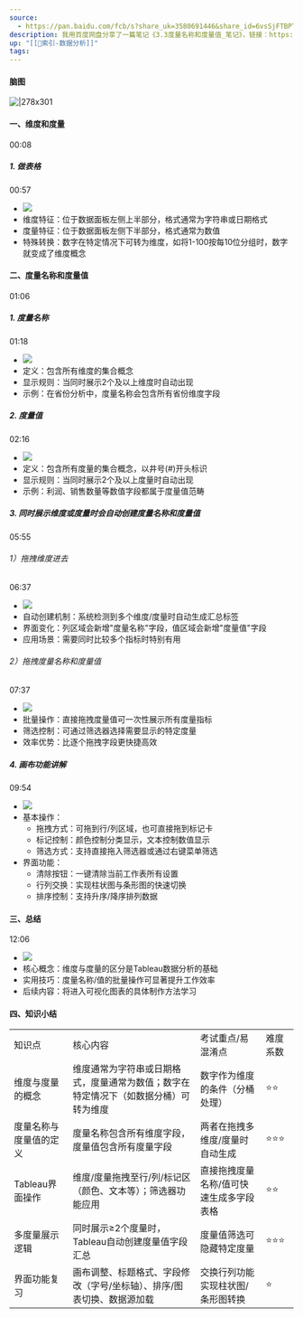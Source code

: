 ```yaml
---
source:
  - https://pan.baidu.com/fcb/s?share_uk=3580691446&share_id=6vsSjFTBPTOcG3xMHcYFk2eeuAAywKywJMUcEI01NLv
description: 我用百度网盘分享了一篇笔记《3.3度量名称和度量值_笔记》，链接：https://pan.baidu.com/fcb/s?share_uk=3580691446&share_id=6vsSjFTBPTOcG3xMHcYFk2eeuAAywKywJMUcEI01NLv百度网盘AI笔记，思维导图直出，字幕快速提取，视频笔记一键生成，快来试用吧~
up: "[[🔖索引-数据分析]]"
tags: 
---
```

#### 脑图
![|278x301](https://imgs-1302581161.cos.ap-guangzhou.myqcloud.com/ob/20250617053631957.webp)


#### 一、维度和度量
00:08
##### 1. 做表格
00:57
- ![](https://xact01.baidupcs.com/file/p-55b5091491a189449c7b14cb81b85e0e-40-2025042100-1?bkt=en-3de6f374fcad9f514a94920d227b7f50&fid=282335-250528-&time=1750109652&sign=FDTAXUVGEQlBHSKfWqij-GBWOGYTBgG0KqHy7wNbwoLTVMyJyK6xE-h8isCucEM5ww%2BPJ30t%2Bg5fn0DYI%3D&to=125&size=10&sta_dx=10&sta_cs=0&sta_ft=&sta_ct=7&sta_mt=7&fm2=MH%2CXian%2CAnywhere%2C%2C%E5%B9%BF%E4%B8%9C%2Cct&ctime=0&mtime=0&dt3=0&resv0=-1&resv1=0&resv2=rlim&resv3=5&resv4=10&vuk=0&iv=2&vl=0&htype=&randtype=&newver=1&newfm=1&secfm=1&flow_ver=3&pkey=en-63dc3327f5d594c9b6b28a7fec7c42826bff467bae95c5e1d8bcbcba3ca5876e64f88f5cca25920328cbc240ea8842c7ac9d88f2554a8c4f305a5e1275657320&expires=8h&r=719359228&vbdid=-&fin=p-55b5091491a189449c7b14cb81b85e0e-40-2025042100-1&fn=p-55b5091491a189449c7b14cb81b85e0e-40-2025042100-1&rtype=1&dp-logid=419819717813512288&dp-callid=0.1&hps=1&tsl=0&csl=0&fsl=-1&csign=dmayhhcqdS1jXSxjkf6DN1P7N8o%3D&so=0&ut=1&uter=-1&serv=-1&uc=872353635&ti=c77a2290e27174be3d66e1a7460e33c39395bfdad9c9410e305a5e1275657320&hflag=30&from_type=&adg=n&reqlabel=250528_n_8028d1ac63445e135c23c1f1d727f4fa_0_c500f6e7a284206ac4254b8a3adf7bbe&chkv=5&bid=250528&by=themis)
- 维度特征：位于数据面板左侧上半部分，格式通常为字符串或日期格式
- 度量特征：位于数据面板左侧下半部分，格式通常为数值
- 特殊转换：数字在特定情况下可转为维度，如将1-100按每10位分组时，数字就变成了维度概念
#### 二、度量名称和度量值
01:06
##### 1. 度量名称
01:18
- ![](https://bdct01.baidupcs.com/file/p-55b5091491a189449c7b14cb81b85e0e-40-2025042100-2?bkt=en-3de6f374fcad9f514a94920d227b7f50&fid=282335-250528-&time=1750109652&sign=FDTAXUVGEQlBHSKfWqij-GBWOGYTBgG0KqHy7wNbwoLTVMyJyK6xE-hwBzqkVDv5tMYVW7tPf%2FlWZvY54%3D&to=139&size=10&sta_dx=10&sta_cs=0&sta_ft=&sta_ct=7&sta_mt=7&fm2=MH%2CBaoding%2CAnywhere%2C%2C%E5%B9%BF%E4%B8%9C%2Cct&ctime=0&mtime=0&dt3=0&resv0=-1&resv1=0&resv2=rlim&resv3=5&resv4=10&vuk=0&iv=2&vl=0&htype=&randtype=&newver=1&newfm=1&secfm=1&flow_ver=3&pkey=en-6d1c493a12574ab43df6321d77fd3a468e6bc333be24a2e756b56121ec76e965d5c7d4fd00890a54a909bd75811aac64d5f9bb3f8442ad75305a5e1275657320&expires=8h&r=139156282&vbdid=-&fin=p-55b5091491a189449c7b14cb81b85e0e-40-2025042100-2&fn=p-55b5091491a189449c7b14cb81b85e0e-40-2025042100-2&rtype=1&dp-logid=419819717813512288&dp-callid=0.1&hps=1&tsl=0&csl=0&fsl=-1&csign=dmayhhcqdS1jXSxjkf6DN1P7N8o%3D&so=0&ut=1&uter=-1&serv=-1&uc=872353635&ti=e83ff6a1394898307b01f8311a6d01925c5c570f1922d452&hflag=30&from_type=&adg=n&reqlabel=250528_n_8028d1ac63445e135c23c1f1d727f4fa_0_c500f6e7a284206ac4254b8a3adf7bbe&chkv=5&bid=250528&by=themis)
- 定义：包含所有维度的集合概念
- 显示规则：当同时展示2个及以上维度时自动出现
- 示例：在省份分析中，度量名称会包含所有省份维度字段
##### 2. 度量值
02:16
- ![](https://xact01.baidupcs.com/file/p-55b5091491a189449c7b14cb81b85e0e-40-2025042100-3?bkt=en-3de6f374fcad9f514a94920d227b7f50&fid=282335-250528-&time=1750109652&sign=FDTAXUVGEQlBHSKfWqij-GBWOGYTBgG0KqHy7wNbwoLTVMyJyK6xE-brc4Btx8rmK%2Bsg9QnBgXMBro2uM%3D&to=125&size=10&sta_dx=10&sta_cs=0&sta_ft=&sta_ct=7&sta_mt=7&fm2=MH%2CXian%2CAnywhere%2C%2C%E5%B9%BF%E4%B8%9C%2Cct&ctime=0&mtime=0&dt3=0&resv0=-1&resv1=0&resv2=rlim&resv3=5&resv4=10&vuk=0&iv=2&vl=0&htype=&randtype=&newver=1&newfm=1&secfm=1&flow_ver=3&pkey=en-81e38493ae08f743c1ae9f02320fba2bfea7c30c348a408f0efe0338f580c2868cb1720e89a84acb4fe99c321db3a16a7ccd6a32e0120730305a5e1275657320&expires=8h&r=605190284&vbdid=-&fin=p-55b5091491a189449c7b14cb81b85e0e-40-2025042100-3&fn=p-55b5091491a189449c7b14cb81b85e0e-40-2025042100-3&rtype=1&dp-logid=419819717813512288&dp-callid=0.1&hps=1&tsl=0&csl=0&fsl=-1&csign=dmayhhcqdS1jXSxjkf6DN1P7N8o%3D&so=0&ut=1&uter=-1&serv=-1&uc=872353635&ti=5eee304bbb22b9c27a377af76334b8829395bfdad9c9410e305a5e1275657320&hflag=30&from_type=&adg=n&reqlabel=250528_n_8028d1ac63445e135c23c1f1d727f4fa_0_c500f6e7a284206ac4254b8a3adf7bbe&chkv=5&bid=250528&by=themis)
- 定义：包含所有度量的集合概念，以井号(#)开头标识
- 显示规则：当同时展示2个及以上度量时自动出现
- 示例：利润、销售数量等数值字段都属于度量值范畴
##### 3. 同时展示维度或度量时会自动创建度量名称和度量值
05:55
###### 1）拖拽维度进去
06:37
- ![](https://bdct01.baidupcs.com/file/p-55b5091491a189449c7b14cb81b85e0e-40-2025042100-4?bkt=en-3de6f374fcad9f514a94920d227b7f50&fid=282335-250528-&time=1750109652&sign=FDTAXUVGEQlBHSKfWqij-GBWOGYTBgG0KqHy7wNbwoLTVMyJyK6xE-7fRVx69w0J%2BNuFnbhakZYmKArX8%3D&to=139&size=10&sta_dx=10&sta_cs=0&sta_ft=&sta_ct=7&sta_mt=7&fm2=MH%2CBaoding%2CAnywhere%2C%2C%E5%B9%BF%E4%B8%9C%2Cct&ctime=0&mtime=0&dt3=0&resv0=-1&resv1=0&resv2=rlim&resv3=5&resv4=10&vuk=0&iv=2&vl=0&htype=&randtype=&newver=1&newfm=1&secfm=1&flow_ver=3&pkey=en-63cb7452a476698c4650db9654498b9b7f129efa498039860545e36cf859ca839eb59a9ebc58c91cf84db08f7d80835605fa21b6a3d12ca5305a5e1275657320&expires=8h&r=775413972&vbdid=-&fin=p-55b5091491a189449c7b14cb81b85e0e-40-2025042100-4&fn=p-55b5091491a189449c7b14cb81b85e0e-40-2025042100-4&rtype=1&dp-logid=419819717813512288&dp-callid=0.1&hps=1&tsl=0&csl=0&fsl=-1&csign=dmayhhcqdS1jXSxjkf6DN1P7N8o%3D&so=0&ut=1&uter=-1&serv=-1&uc=872353635&ti=7717645f262844cad63a337261ba09ef5c5c570f1922d452&hflag=30&from_type=&adg=n&reqlabel=250528_n_8028d1ac63445e135c23c1f1d727f4fa_0_c500f6e7a284206ac4254b8a3adf7bbe&chkv=5&bid=250528&by=themis)
- 自动创建机制：系统检测到多个维度/度量时自动生成汇总标签
- 界面变化：列区域会新增"度量名称"字段，值区域会新增"度量值"字段
- 应用场景：需要同时比较多个指标时特别有用
###### 2）拖拽度量名称和度量值
07:37
- ![](https://bdct01.baidupcs.com/file/p-55b5091491a189449c7b14cb81b85e0e-40-2025042100-5?bkt=en-3de6f374fcad9f514a94920d227b7f50&fid=282335-250528-&time=1750109652&sign=FDTAXUVGEQlBHSKfWqij-GBWOGYTBgG0KqHy7wNbwoLTVMyJyK6xE-%2BkfUjdwVwucNn9mJg4L0sC0z5ug%3D&to=139&size=10&sta_dx=10&sta_cs=0&sta_ft=&sta_ct=7&sta_mt=7&fm2=MH%2CBaoding%2CAnywhere%2C%2C%E5%B9%BF%E4%B8%9C%2Cct&ctime=0&mtime=0&dt3=0&resv0=-1&resv1=0&resv2=rlim&resv3=5&resv4=10&vuk=0&iv=2&vl=0&htype=&randtype=&newver=1&newfm=1&secfm=1&flow_ver=3&pkey=en-245b2aa77cd0dd8c46ec2dd4c4460c68c7ff6e815fd3ce17bb061522d8fda9a4bb9381d517bba481e683a304de4689e650a797dfe4fdd600305a5e1275657320&expires=8h&r=891968072&vbdid=-&fin=p-55b5091491a189449c7b14cb81b85e0e-40-2025042100-5&fn=p-55b5091491a189449c7b14cb81b85e0e-40-2025042100-5&rtype=1&dp-logid=419819717813512288&dp-callid=0.1&hps=1&tsl=0&csl=0&fsl=-1&csign=dmayhhcqdS1jXSxjkf6DN1P7N8o%3D&so=0&ut=1&uter=-1&serv=-1&uc=872353635&ti=5eee304bbb22b9c2b6e12d2bd14114ddb4f0daea2c56793b60f1fd2882e1895f&hflag=30&from_type=&adg=n&reqlabel=250528_n_8028d1ac63445e135c23c1f1d727f4fa_0_c500f6e7a284206ac4254b8a3adf7bbe&chkv=5&bid=250528&by=themis)
- 批量操作：直接拖拽度量值可一次性展示所有度量指标
- 筛选控制：可通过筛选器选择需要显示的特定度量
- 效率优势：比逐个拖拽字段更快捷高效
##### 4. 画布功能讲解
09:54
- ![](https://bdct01.baidupcs.com/file/p-55b5091491a189449c7b14cb81b85e0e-40-2025042100-6?bkt=en-3de6f374fcad9f514a94920d227b7f50&fid=282335-250528-&time=1750109652&sign=FDTAXUVGEQlBHSKfWqij-GBWOGYTBgG0KqHy7wNbwoLTVMyJyK6xE-CnKyc25weo0JPTO3V%2FIIf%2F8CYAI%3D&to=139&size=10&sta_dx=10&sta_cs=0&sta_ft=&sta_ct=7&sta_mt=7&fm2=MH%2CBaoding%2CAnywhere%2C%2C%E5%B9%BF%E4%B8%9C%2Cct&ctime=0&mtime=0&dt3=0&resv0=-1&resv1=0&resv2=rlim&resv3=5&resv4=10&vuk=0&iv=2&vl=0&htype=&randtype=&newver=1&newfm=1&secfm=1&flow_ver=3&pkey=en-7c02c1da7c76379b8a205c481832c3bb11052d5353d38a634309788981cc12738da37f379643f1166fb7c8fdb44de5df01d91377ddd8d99d305a5e1275657320&expires=8h&r=585278695&vbdid=-&fin=p-55b5091491a189449c7b14cb81b85e0e-40-2025042100-6&fn=p-55b5091491a189449c7b14cb81b85e0e-40-2025042100-6&rtype=1&dp-logid=419819717813512288&dp-callid=0.1&hps=1&tsl=0&csl=0&fsl=-1&csign=dmayhhcqdS1jXSxjkf6DN1P7N8o%3D&so=0&ut=1&uter=-1&serv=-1&uc=872353635&ti=7717645f262844ca5d56a4409b209f555c5c570f1922d452&hflag=30&from_type=&adg=n&reqlabel=250528_n_8028d1ac63445e135c23c1f1d727f4fa_0_c500f6e7a284206ac4254b8a3adf7bbe&chkv=5&bid=250528&by=themis)
- 基本操作：
    - 拖拽方式：可拖到行/列区域，也可直接拖到标记卡
    - 标记控制：颜色控制分类显示，文本控制数值显示
    - 筛选方式：支持直接拖入筛选器或通过右键菜单筛选
- 界面功能：
    - 清除按钮：一键清除当前工作表所有设置
    - 行列交换：实现柱状图与条形图的快速切换
    - 排序控制：支持升序/降序排列数据
#### 三、总结
12:06
- ![](https://xact01.baidupcs.com/file/p-55b5091491a189449c7b14cb81b85e0e-40-2025042100-7?bkt=en-3de6f374fcad9f514a94920d227b7f50&fid=282335-250528-&time=1750109652&sign=FDTAXUVGEQlBHSKfWqij-GBWOGYTBgG0KqHy7wNbwoLTVMyJyK6xE-BZdVic9Rn9oVhDKryBRVJ7c25BM%3D&to=125&size=10&sta_dx=10&sta_cs=0&sta_ft=&sta_ct=7&sta_mt=7&fm2=MH%2CXian%2CAnywhere%2C%2C%E5%B9%BF%E4%B8%9C%2Cct&ctime=0&mtime=0&dt3=0&resv0=-1&resv1=0&resv2=rlim&resv3=5&resv4=10&vuk=0&iv=2&vl=0&htype=&randtype=&newver=1&newfm=1&secfm=1&flow_ver=3&pkey=en-b7f9f05b3fbfe2f3492d48741e995d20abe6b81ae735cda5d08e1dcba20708fc7df0acc9f386c75cfb2e881c821498d2f410a62375ab2c13305a5e1275657320&expires=8h&r=974005381&vbdid=-&fin=p-55b5091491a189449c7b14cb81b85e0e-40-2025042100-7&fn=p-55b5091491a189449c7b14cb81b85e0e-40-2025042100-7&rtype=1&dp-logid=419819717813512288&dp-callid=0.1&hps=1&tsl=0&csl=0&fsl=-1&csign=dmayhhcqdS1jXSxjkf6DN1P7N8o%3D&so=0&ut=1&uter=-1&serv=-1&uc=872353635&ti=5eee304bbb22b9c2b94d4c3788c069c5b4f0daea2c56793b60f1fd2882e1895f&hflag=30&from_type=&adg=n&reqlabel=250528_n_8028d1ac63445e135c23c1f1d727f4fa_0_c500f6e7a284206ac4254b8a3adf7bbe&chkv=5&bid=250528&by=themis)
- 核心概念：维度与度量的区分是Tableau数据分析的基础
- 实用技巧：度量名称/值的批量操作可显著提升工作效率
- 后续内容：将进入可视化图表的具体制作方法学习
#### 四、知识小结
|   |   |   |   |
|---|---|---|---|
|知识点|核心内容|考试重点/易混淆点|难度系数|
|维度与度量的概念|维度通常为字符串或日期格式，度量通常为数值；数字在特定情况下（如数据分桶）可转为维度|数字作为维度的条件（分桶处理）|⭐⭐|
|度量名称与度量值的定义|度量名称包含所有维度字段，度量值包含所有度量字段|两者在拖拽多维度/度量时自动生成|⭐⭐⭐|
|Tableau界面操作|维度/度量拖拽至行/列/标记区（颜色、文本等）；筛选器功能应用|直接拖拽度量名称/值可快速生成多字段表格|⭐⭐|
|多度量展示逻辑|同时展示≥2个度量时，Tableau自动创建度量值字段汇总|度量值筛选可隐藏特定度量|⭐⭐⭐|
|界面功能复习|画布调整、标题格式、字段修改（字号/坐标轴）、排序/图表切换、数据源加载|交换行列功能实现柱状图/条形图转换|⭐|